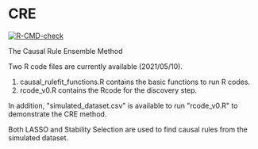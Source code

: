 # CRE

<!-- badges: start -->
[![R-CMD-check](https://github.com/fasrc/CRE/workflows/R-CMD-check/badge.svg)](https://github.com/fasrc/CRE/actions)
<!-- badges: end -->



The Causal Rule Ensemble Method

Two R code files are currently available (2021/05/10). 
1. causal_rulefit_functions.R contains the basic functions to run R codes. 
2. rcode_v0.R contains the Rcode for the discovery step. 

In addition, "simulated_dataset.csv" is available to run "rcode_v0.R" to demonstrate the CRE method. 

Both LASSO and Stability Selection are used to find causal rules from the simulated dataset. 
